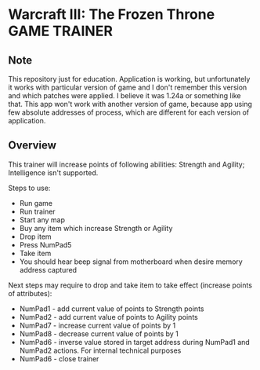 # Warcraft III: The Frozen Throne GAME TRAINER
## Note
This repository just for education. Application is working, but unfortunately it works with particular version of game and I don't remember this version and which patches were applied. I believe it was 1.24a or something like that. This app won't work with another version of game, because app using few absolute addresses of process, which are different for each version of application.

## Overview
This trainer will increase points of following abilities: Strength and Agility; Intelligence isn't supported.

Steps to use:
* Run game
* Run trainer
* Start any map
* Buy any item which increase Strength or Agility
* Drop item
* Press NumPad5
* Take item
* You should hear beep signal from motherboard when desire memory address captured

Next steps may require to drop and take item to take effect (increase points of attributes):
* NumPad1 - add current value of points to Strength points
* NumPad2 - add current value of points to Agility points
* NumPad7 - increase current value of points by 1
* NumPad8 - decrease current value of points by 1
* NumPad6 - inverse value stored in target address during NumPad1 and NumPad2 actions. For internal technical purposes
* NumPad6 - close trainer
